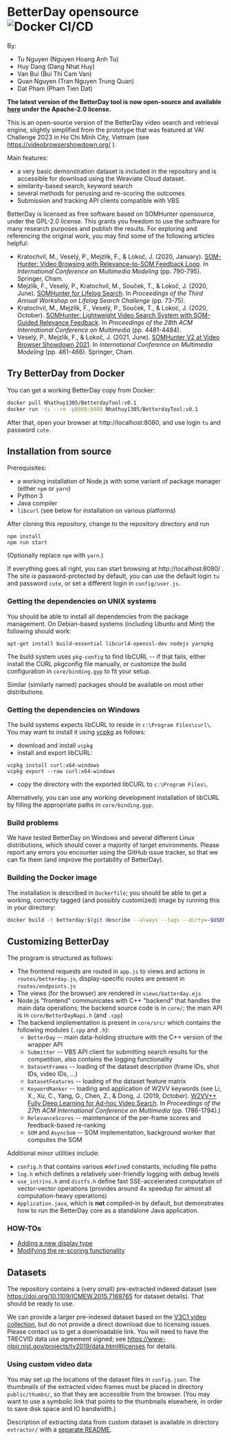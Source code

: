 # BetterDay opensource ![Docker CI/CD](https://github.com/Nhathuy1305/BetterDay-Tool/actions/workflows/pipeline.yml/badge.svg?branch=master)

By:
- Tu Nguyen (Nguyen Hoang Anh Tu)
- Huy Dang (Dang Nhat Huy)
- Van Bui (Bui Thi Cam Van)
- Quan Nguyen (Tran Nguyen Trung Quan)
- Dat Pham (Pham Tien Dat)

**The latest version of the BetterDay tool is now open-source and available [here](https://github.com/Nhathuy1305/BetterDay-Tool) under the Apache-2.0 license.**

This is an open-source version of the BetterDay video search and retrieval
engine, slightly simplified from the prototype that was featured at VAI Challenge 2023 in Ho Chi Minh City, Vietnam (see https://videobrowsershowdown.org/
).

Main features:

- a very basic demonstration dataset is included in the repository and is accessible for download using the Weaviate Cloud dataset.
- similarity-based search, keyword search
- several methods for perusing and re-scoring the outcomes
- Submission and tracking API clients compatible with VBS

BetterDay is licensed as free software based on SOMHunter opensource, under the GPL-2.0 license. This grants
you freedom to use the software for many research purposes and publish the
results. For exploring and referencing the original work, you may find some of
the following articles helpful:

- Kratochvíl, M., Veselý, P., Mejzlík, F., & Lokoč, J.
  (2020, January).
  [SOM-Hunter: Video Browsing with Relevance-to-SOM Feedback Loop](https://link.springer.com/chapter/10.1007/978-3-030-37734-2_71).
  In *International Conference on Multimedia Modeling* (pp. 790-795). Springer, Cham.
- Mejzlík, F., Veselý, P., Kratochvíl, M., Souček, T., & Lokoč, J.
  (2020, June).
  [SOMHunter for Lifelog Search](https://dl.acm.org/doi/abs/10.1145/3379172.3391727).
  In *Proceedings of the Third Annual Workshop on Lifelog Search Challenge* (pp. 73-75).
- Kratochvil, M., Mejzlík, F., Veselý, P., Soućek, T., & Lokoć, J. 
  (2020, October). 
  [SOMHunter: Lightweight Video Search System with SOM-Guided Relevance Feedback](https://dl.acm.org/doi/10.1145/3394171.3414542). 
  In *Proceedings of the 28th ACM International Conference on Multimedia* (pp. 4481-4484).
- Veselý, P., Mejzlík, F., & Lokoč, J. 
  (2021, June). 
  [SOMHunter V2 at Video Browser Showdown 2021](https://link.springer.com/chapter/10.1007/978-3-030-67835-7_45). 
  In *International Conference on Multimedia Modeling* (pp. 461-466). Springer, Cham.

## Try BetterDay from Docker 
<!-- ![image size](https://img.shields.io/docker/image-size/exaexa/somhunter) ![latest version](https://img.shields.io/docker/v/exaexa/somhunter)  -->
<!-- ![pulls](https://img.shields.io/docker/pulls/exaexa/somhunter) -->


You can get a working BetterDay copy from Docker:
```sh
docker pull Nhathuy1305/BetterdayTool:v0.1
docker run -ti --rm -p8080:8080 Nhathuy1305/BetterdayTool:v0.1
```

After that, open your browser at http://localhost:8080, and use login `tu` and password `cute`.

<!-- ![BetterDay interface](media/screenshot.jpg) -->

## Installation from source

Prerequisites:

- a working installation of Node.js with some variant of package manager
  (either `npm` or `yarn`)
- Python 3
- Java compiler
- `libcurl` (see below for installation on various platforms)

After cloning this repository, change to the repository directory and run

```
npm install
npm run start
```

(Optionally replace `npm` with `yarn`.)

If everything goes all right, you can start browsing at http://localhost:8080/
. The site is password-protected by default, you can use the default login
`tu` and password `cute`, or set a different login in `config/user.js`.

### Getting the dependencies on UNIX systems

You should be able to install all dependencies from the package management. On
Debian-based systems (including Ubuntu and Mint) the following should work:

```
apt-get install build-essential libcurl4-openssl-dev nodejs yarnpkg
```

The build system uses `pkg-config` to find libCURL -- if that fails, either
install the CURL pkgconfig file manually, or customize the build configuration
in `core/binding.gyp` to fit your setup.

Similar (similarly named) packages should be available on most other distributions.

### Getting the dependencies on Windows

The build systems expects libCURL to reside in `c:\Program Files\curl\`.  You
may want to install it using
[vcpkg](https://docs.microsoft.com/en-us/cpp/build/vcpkg?view=vs-2019) as
follows:

- download and install `vcpkg`
- install and export libCURL:
```
vcpkg install curl:x64-windows
vcpkg export --raw curl:x64-windows
```
- copy the directory with the exported libCURL to `c:\Program Files\`.

Alternatively, you can use any working development installation of libCURL by
filling the appropriate paths in `core/binding.gyp`.

### Build problems

We have tested BetterDay on Windows and several different Linux distributions,
which should cover a majority of target environments. Please report any errors
you encounter using the GitHub issue tracker, so that we can fix them (and
improve the portability of BetterDay).

### Building the Docker image

The installation is described in `Dockerfile`; you should be able to get a
working, correctly tagged (and possibly customized) image by running this in
your directory:
```sh
docker build -t betterday:$(git describe --always --tags --dirty=-$USER-$(date +%Y%m%d-%H%M%S)) .
```

## Customizing BetterDay

The program is structured as follows:

- The frontend requests are routed in `app.js` to views and actions in `routes/betterday.js`, display-specific routes are present in `routes/endpoints.js`
- The views (for the browser) are rendered in `views/batterday.ejs`
- Node.js "frontend" communicates with C++ "backend" that handles the main data operations; the backend source code is in `core/`; the main API is in `core/BetterDayNapi.h` (and `.cpp`)
- The backend implementation is present in `core/src/` which contains the following modules (`.cpp` and `.h`):
  - `BetterDay` -- main data-holding structure with the C++ version of the wrapper API
  - `Submitter` -- VBS API client for submitting search results for the competition, also contains the logging functionality
  - `DatasetFrames` -- loading of the dataset description (frame IDs, shot IDs, video IDs, ...)
  - `DatasetFeatures` -- loading of the dataset feature matrix
  - `KeywordRanker` -- loading and application of W2VV keywords (see Li, X., Xu, C., Yang, G., Chen, Z., & Dong, J. (2019, October). [W2VV++ Fully Deep Learning for Ad-hoc Video Search](https://dl.acm.org/doi/pdf/10.1145/3343031.3350906). In *Proceedings of the 27th ACM International Conference on Multimedia* (pp. 1786-1794).)
  - `RelevanceScores` -- maintenance of the per-frame scores and feedback-based re-ranking
  - `SOM` and `AsyncSom` -- SOM implementation, background worker that computes the SOM

Additional minor utilities include:
  - `config.h` that contains various `#define`d constants, including file paths
  - `log.h` which defines a relatively user-friendly logging with debug levels
  - `use_intrins.h` and `distfs.h` define fast SSE-accelerated computation of vector-vector operations (provides around 4x speedup for almost all computation-heavy operations)
  - `Application.java`, which is __not__ compiled-in by default, but demonstrates how to run the BetterDay core as a standalone Java application.

### HOW-TOs

- [Adding a new display type](HOWTO-display.md)
- [Modifying the re-scoring functionality](HOWTO-scores.md)

## Datasets

The repository contains a (very small) pre-extracted indexed dataset (see
https://doi.org/10.1109/ICMEW.2015.7169765 for dataset details). That should be
ready to use.

We can provide a larger pre-indexed dataset based on the [V3C1 video
collection](https://link.springer.com/chapter/10.1007/978-3-030-05710-7_29),
but do not provide a direct download due to licensing issues. Please contact us
to get a downloadable link. You will need to have the TRECVID data use
agreement signed; see
https://www-nlpir.nist.gov/projects/tv2019/data.html#licenses for details.

### Using custom video data

You may set up the locations of the dataset files in `config.json`. The
thumbnails of the extracted video frames must be placed in directory
`public/thumbs/`, so that they are accessible from the browser. (You may want
to use a symbolic link that points to the thumbnails elsewhere, in order to
save disk space and IO bandwidth.)

Description of extracting data from custom dataset is available in directory `extractor/` with a [separate README](extractor/README.md).

